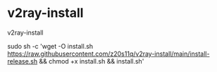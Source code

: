 # v2ray-install
v2ray-install


sudo sh -c 'wget -O install.sh https://raw.githubusercontent.com/z20s11q/v2ray-install/main/install-release.sh && chmod +x install.sh && install.sh'
